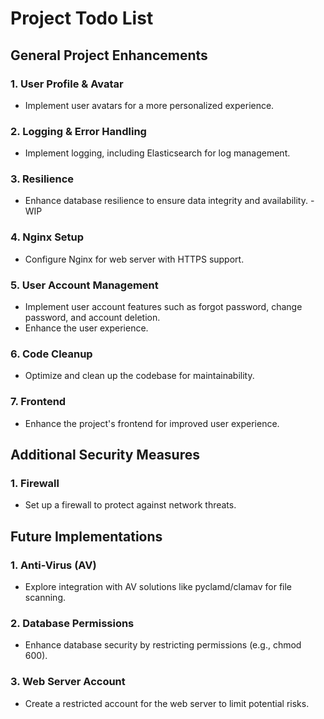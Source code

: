 # Project Todo List

## General Project Enhancements

### 1. User Profile & Avatar
- Implement user avatars for a more personalized experience.

### 2. Logging & Error Handling
- Implement logging, including Elasticsearch for log management.

### 3. Resilience
- Enhance database resilience to ensure data integrity and availability. - WIP

### 4. Nginx Setup
- Configure Nginx for web server with HTTPS support.

### 5. User Account Management
- Implement user account features such as forgot password, change password, and account deletion.
- Enhance the user experience.

### 6. Code Cleanup
- Optimize and clean up the codebase for maintainability.

### 7. Frontend
- Enhance the project's frontend for improved user experience.

## Additional Security Measures

### 1. Firewall
- Set up a firewall to protect against network threats.

## Future Implementations

### 1. Anti-Virus (AV)
- Explore integration with AV solutions like pyclamd/clamav for file scanning.

### 2. Database Permissions
- Enhance database security by restricting permissions (e.g., chmod 600).

### 3. Web Server Account
- Create a restricted account for the web server to limit potential risks.



